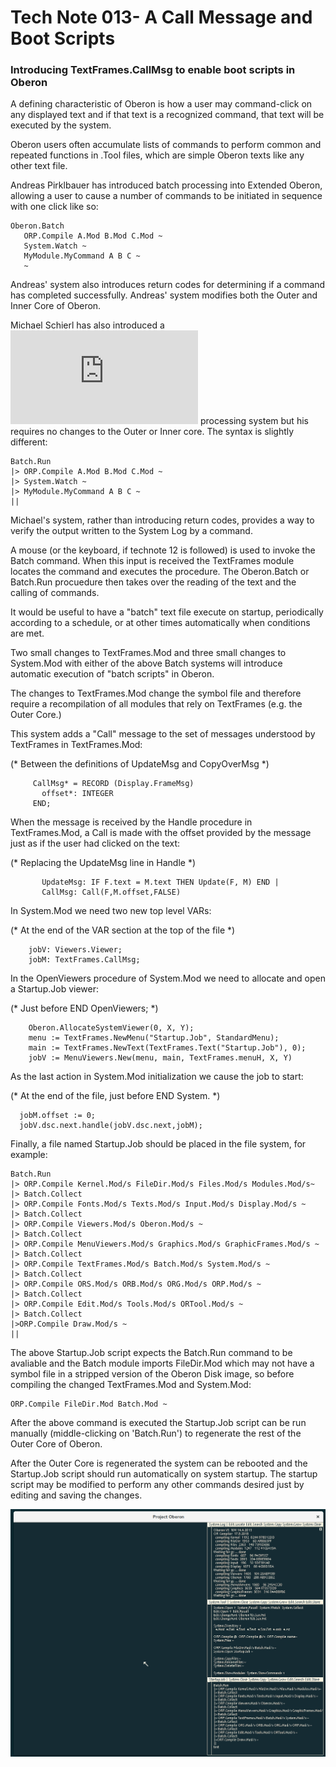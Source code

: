 # Tech Note 013- A Call Message and Boot Scripts
### Introducing TextFrames.CallMsg to enable boot scripts in Oberon

A defining characteristic of Oberon is how a user may command-click on any displayed text and if that text is a recognized command, that text will be executed by the system.

Oberon users often accumulate lists of commands to perform common and repeated functions in .Tool files, which are simple Oberon texts like any other text file.

Andreas Pirklbauer has introduced batch processing into Extended Oberon, allowing a user to cause a number of commands to be initiated in sequence with one click like so:

```
Oberon.Batch
   ORP.Compile A.Mod B.Mod C.Mod ~
   System.Watch ~
   MyModule.MyCommand A B C ~
   ~
```
Andreas' system also introduces return codes for determining if a command has completed successfully. Andreas' system modifies both the Outer and Inner Core of Oberon.

Michael Schierl has also introduced a ![Batch](https://github.com/schierlm/OberonEmulator/blob/master/Oberon/Batch.Mod.txt "Batch") processing system but his requires no changes to the Outer or Inner core. The syntax is slightly different:

```
Batch.Run
|> ORP.Compile A.Mod B.Mod C.Mod ~
|> System.Watch ~
|> MyModule.MyCommand A B C ~
||
```
Michael's system, rather than introducing return codes, provides a way to verify the output written to the System Log by a command.

A mouse (or the keyboard, if technote 12 is followed) is used to invoke the Batch command. When this input is received the TextFrames module locates the command and executes the procedure. The Oberon.Batch or Batch.Run procuedure then takes over the reading of the text and the calling of commands.

It would be useful to have a "batch" text file execute on startup, periodically according to a schedule, or at other times automatically when conditions are met. 

Two small changes to TextFrames.Mod and three small changes to System.Mod with either of the above Batch systems will introduce automatic execution of "batch scripts" in Oberon.

The changes to TextFrames.Mod change the symbol file and therefore require a recompilation of all modules that rely on TextFrames (e.g. the Outer Core.)

This system adds a "Call" message to the set of messages understood by TextFrames in TextFrames.Mod:

(* Between the definitions of UpdateMsg and CopyOverMsg *)
```
     CallMsg* = RECORD (Display.FrameMsg)
       offset*: INTEGER
     END;
```

When the message is received by the Handle procedure in TextFrames.Mod, a Call is made with the offset provided by the message just as if the user had clicked on the text:

(* Replacing the UpdateMsg line in Handle *)
```
       UpdateMsg: IF F.text = M.text THEN Update(F, M) END | 
       CallMsg: Call(F,M.offset,FALSE)
```

In System.Mod we need two new top level VARs:

(* At the end of the VAR section at the top of the file *)
```
    jobV: Viewers.Viewer;
    jobM: TextFrames.CallMsg;
```

In the OpenViewers procedure of System.Mod we need to allocate and open a Startup.Job viewer:

(* Just before END OpenViewers; *)
```
    Oberon.AllocateSystemViewer(0, X, Y);
    menu := TextFrames.NewMenu("Startup.Job", StandardMenu);
    main := TextFrames.NewText(TextFrames.Text("Startup.Job"), 0);
    jobV := MenuViewers.New(menu, main, TextFrames.menuH, X, Y)
```

As the last action in System.Mod initialization we cause the job to start:

(* At the end of the file, just before END System. *)
```
  jobM.offset := 0;
  jobV.dsc.next.handle(jobV.dsc.next,jobM);
```

Finally, a file named Startup.Job should be placed in the file system, for example:

```
Batch.Run
|> ORP.Compile Kernel.Mod/s FileDir.Mod/s Files.Mod/s Modules.Mod/s~
|> Batch.Collect
|> ORP.Compile Fonts.Mod/s Texts.Mod/s Input.Mod/s Display.Mod/s ~
|> Batch.Collect
|> ORP.Compile Viewers.Mod/s Oberon.Mod/s ~
|> Batch.Collect
|> ORP.Compile MenuViewers.Mod/s Graphics.Mod/s GraphicFrames.Mod/s ~
|> Batch.Collect
|> ORP.Compile TextFrames.Mod/s Batch.Mod/s System.Mod/s ~
|> Batch.Collect
|> ORP.Compile ORS.Mod/s ORB.Mod/s ORG.Mod/s ORP.Mod/s ~
|> Batch.Collect
|> ORP.Compile Edit.Mod/s Tools.Mod/s ORTool.Mod/s ~
|> Batch.Collect
|>ORP.Compile Draw.Mod/s ~
||
```

The above Startup.Job script expects the Batch.Run command to be avaliable and the Batch module imports FileDir.Mod which may not have a symbol file in a stripped version of the Oberon Disk image, so before compiling the changed TextFrames.Mod and System.Mod:

```
ORP.Compile FileDir.Mod Batch.Mod ~
```

After the above command is executed the Startup.Job script can be run manually (middle-clicking on 'Batch.Run') to regenerate the rest of the Outer Core of Oberon.

After the Outer Core is regenerated the system can be rebooted and the Startup.Job script should run automatically on system startup. The startup script may be modified to perform any other commands desired just by editing and saving the changes.

![Startup.Job](https://github.com/io-core/Technotes/blob/main/images/StartupJob.png "Startup.Job")

